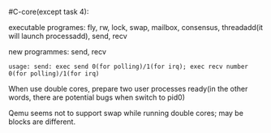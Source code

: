 #C-core(except task 4):

executable programes: fly, rw, lock, swap, mailbox, consensus, threadadd(it will launch processadd), send, recv

new programmes: send, recv

    usage: send: exec send 0(for polling)/1(for irq); exec recv number 0(for polling)/1(for irq)






When use double cores, prepare two user processes ready(in the other words, there are potential bugs when switch to pid0)

Qemu seems not to support swap while running double cores; may be blocks are different.
